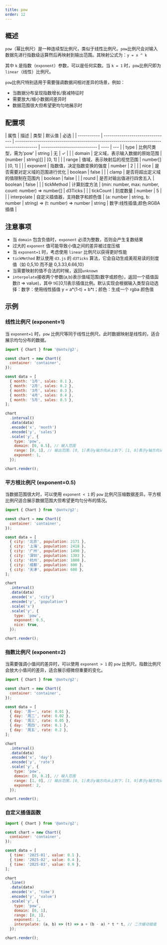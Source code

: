 ```yaml
---
title: pow
order: 12
---
```


## 概述

`pow`（幂比例尺）是一种连续型比例尺，类似于线性比例尺。`pow`比例尺会对输入数据先进行指数级运算然后再映射到输出范围。其映射公式为：`y = x ^ k`

其中 `k` 是指数（`exponent`）参数，可以是任何实数。当 `k = 1` 时，`pow`比例尺即为`linear`（线性）比例尺。

`pow`比例尺特别适用于需要强调数据间相对差异的场景，例如：

- 当数据分布呈现指数增长/衰减特征时
- 需要放大/缩小数据间差异时
- 数据范围很大但希望更均匀地展示时

## 配置项

| 属性        | 描述                             | 类型                                                                                      | 默认值                       | 必选 |
| ----------- | -------------------------------- | ----------------------------------------------------------------------------------------- | ---------------------------- | ---- | --- |
| type        | 比例尺类型，需为'pow'            | string                                                                                    | 无                           | ✓    |     |
| domain      | 定义域，表示输入数据的原始范围   | (number &#124; string)[]                                                                  | [0, 1]                       |      |
| range       | 值域，表示映射后的视觉范围       | number[]                                                                                  | [0, 1]                       |      |
| exponent    | 指数值，决定指数变换的强度       | number                                                                                    | 2                            |      |
| nice        | 是否需要对定义域的范围进行优化   | boolean                                                                                   | false                        |      |
| clamp       | 是否将超出定义域的值限制在范围内 | boolean                                                                                   | false                        |      |
| round       | 是否对输出值进行四舍五入         | boolean                                                                                   | false                        |      |
| tickMethod  | 计算刻度方法                     | (min: number, max: number, count: number) => number[]                                     | d3Ticks                      |      |
| tickCount   | 刻度数量                         | number                                                                                    | 5                            |      |
| interpolate | 自定义插值器，支持数字和颜色值   | (a: number &#124; string, b: number &#124; string) => (t: number) => number &#124; string | 数字:线性插值;颜色:RGBA 插值 |

## 注意事项

- 当 `domain` 包含负值时，`exponent` 必须为整数，否则会产生复数结果
- 过大的 `exponent` 值可能导致小值之间的差异被过度压缩
- 当 `exponent=1` 时，考虑使用 `linear` 比例尺以获得更好性能
- `tickMethod` 默认使用 `d3.js` 的 `d3Ticks` 算法，它会自动生成美观易读的刻度值（如 0,5,10 而不是 0,3.33,6.66,10）
- 当需要映射的值不合法的时候，返回`unknown`
- `interpolate`接收两个参数(a,b)表示值域范围(数字或颜色)，返回一个插值函数(t => value)，其中 t∈[0,1]表示插值比例。默认实现会根据输入类型自动选择：数字：使用线性插值 y = a*(1-t) + b*t；颜色：生成一个 rgba 颜色值

## 示例

### 线性比例尺 (exponent=1)

当 `exponent=1` 时，`pow` 比例尺等同于线性比例尺。此时数据映射是线性的，适合展示均匀分布的数据。

```js | ob { autoMount: true }
import { Chart } from '@antv/g2';

const chart = new Chart({
  container: 'container',
});

const data = [
  { month: '1月', sales: 0.1 },
  { month: '2月', sales: 0.2 },
  { month: '3月', sales: 0.3 },
  { month: '4月', sales: 0.4 },
  { month: '5月', sales: 0.5 },
];

chart
  .interval()
  .data(data)
  .encode('x', 'month')
  .encode('y', 'sales')
  .scale('y', {
    type: 'pow',
    domain: [0, 0.5], // 输入范围
    range: [0, 1], // 输出范围，[0, 1]表示y轴方向从上到下，[1, 0]表示y轴方向从下到上
    exponent: 1,
  });

chart.render();
```

### 平方根比例尺 (exponent=0.5)

当数据范围很大时，可以使用 `exponent < 1` 的 `pow` 比例尺压缩数据差异。平方根比例尺适合展示数据范围大但希望更均匀分布的情况。

```js | ob { autoMount: true }
import { Chart } from '@antv/g2';

const chart = new Chart({
  container: 'container',
});

const data = [
  { city: '北京', population: 2171 },
  { city: '上海', population: 2418 },
  { city: '广州', population: 1490 },
  { city: '深圳', population: 1303 },
  { city: '杭州', population: 1000 },
  { city: '成都', population: 800 },
  { city: '天津', population: 600 },
];

chart
  .interval()
  .data(data)
  .encode('x', 'city')
  .encode('y', 'population')
  .scale('x')
  .scale('y', {
    type: 'pow',
    exponent: 0.5,
    nice: true,
  });

chart.render();
```

### 指数比例尺 (exponent=2)

当需要强调小值间的差异时，可以使用 `exponent > 1` 的 `pow` 比例尺。指数比例尺会放大小值间的差异，适合展示细微但重要的变化。

```js | ob { autoMount: true }
import { Chart } from '@antv/g2';

const chart = new Chart({
  container: 'container',
});

const data = [
  { day: '周一', rate: 0.01 },
  { day: '周二', rate: 0.02 },
  { day: '周三', rate: 0.05 },
  { day: '周四', rate: 0.1 },
  { day: '周五', rate: 0.2 },
];

chart
  .interval()
  .data(data)
  .encode('x', 'day')
  .encode('y', 'rate')
  .scale('y', {
    type: 'pow',
    domain: [0, 0.2], // 输入范围
    range: [1, 0], // 输出范围，[0, 1]表示y轴方向从上到下，[1, 0]表示y轴方向从下到上
    exponent: 2,
  });

chart.render();
```

### 自定义插值函数

```js | ob { autoMount: true }
import { Chart } from '@antv/g2';

const chart = new Chart({
  container: 'container',
});

const data = [
  { time: '2025-01', value: 0.1 },
  { time: '2025-02', value: 0.4 },
  { time: '2025-03', value: 0.9 },
];

chart
  .line()
  .data(data)
  .encode('x', 'time')
  .encode('y', 'value')
  .scale('y', {
    type: 'pow',
    domain: [0, 1],
    range: [0, 1],
    exponent: 1,
    interpolate: (a, b) => (t) => a + (b - a) * t * t, // 二次缓动插值
  });

chart.render();
```
